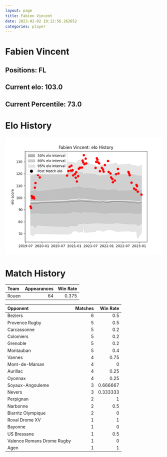 ```yaml
---  
layout: page  
title: Fabien Vincent  
date: 2023-02-02 19:12:56.262652  
categories: player  
---
```

# Fabien Vincent

## Positions: FL

## Current elo: 103.0

## Current Percentile: 73.0

# Elo History


![elo history](history_FabienVincent.png)
# Match History


| Team   |   Appearances |   Win Rate |
|:-------|--------------:|-----------:|
| Rouen  |            64 |      0.375 |

| Opponent                   |   Matches |   Win Rate |
|:---------------------------|----------:|-----------:|
| Beziers                    |         6 |   0.5      |
| Provence Rugby             |         5 |   0.5      |
| Carcassonne                |         5 |   0.2      |
| Colomiers                  |         5 |   0.2      |
| Grenoble                   |         5 |   0.2      |
| Montauban                  |         5 |   0.4      |
| Vannes                     |         4 |   0.75     |
| Mont-de-Marsan             |         4 |   0        |
| Aurillac                   |         4 |   0.25     |
| Oyonnax                    |         4 |   0.25     |
| Soyaux-Angouleme           |         3 |   0.666667 |
| Nevers                     |         3 |   0.333333 |
| Perpignan                  |         2 |   1        |
| Narbonne                   |         2 |   0.5      |
| Biarritz Olympique         |         2 |   0        |
| Roval Drome XV             |         1 |   1        |
| Bayonne                    |         1 |   0        |
| US Bressane                |         1 |   0.5      |
| Valence Romans Drome Rugby |         1 |   0        |
| Agen                       |         1 |   1        |